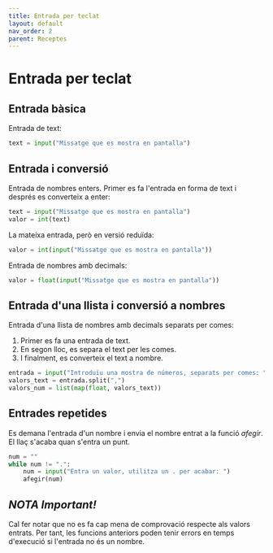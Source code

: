 ```yaml
---
title: Entrada per teclat
layout: default
nav_order: 2
parent: Receptes
---
```


# Entrada per teclat

## Entrada bàsica

Entrada de text:

```python
text = input("Missatge que es mostra en pantalla")
```

## Entrada i conversió

Entrada de nombres enters. Primer es fa l'entrada en forma de text i després es converteix a enter:

```python
text = input("Missatge que es mostra en pantalla")
valor = int(text)
```

La mateixa entrada, però en versió reduïda:

```python  
valor = int(input("Missatge que es mostra en pantalla"))
```

Entrada de nombres amb decimals:

```python
valor = float(input("Missatge que es mostra en pantalla"))
```

## Entrada d'una llista i conversió a nombres

Entrada d'una llista de nombres amb decimals separats per comes:

1. Primer es fa una entrada de text.
2. En segon lloc, es separa el text per les comes.
3. I finalment, es converteix el text a nombre.

```python
entrada = input("Introduïu una mostra de números, separats per comes: ")
valors_text = entrada.split(",")
valors_num = list(map(float, valors_text))
```

## Entrades repetides

Es demana l'entrada d'un nombre i envia el nombre entrat a la funció *afegir*. El llaç s'acaba quan s'entra un punt.

```python
num = ""
while num != ".":
    num = input("Entra un valor, utilitza un . per acabar: ")
    afegir(num)
```

## *NOTA Important!*

Cal fer notar que no es fa cap mena de comprovació respecte als valors entrats. Per tant, les funcions anteriors poden tenir errors en temps d'execució si l'entrada no és un nombre.
